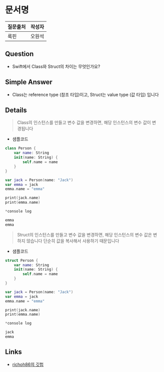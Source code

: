 # 문서명

| 질문출처 |   작성자   |
| :------- | :--------: |
| 룩핀 | 오원석 |

## Question

- Swift에서 Class와 Struct의 차이는 무엇인가요?

## Simple Answer

- Class는 reference type (참조 타입)이고, Struct는 value type (값 타입) 입니다

## Details

> Class의 인스턴스를 만들고 변수 값을 변경하면, 해당 인스턴스의 변수 값이 변경됩니다

* 샘플코드

~~~swift
class Person {
    var name: String
    init(name: String) {
        self.name = name
    }
}

var jack = Person(name: "Jack")
var emma = jack
emma.name = "emma"

print(jack.name)
print(emma.name)
~~~

~~~swift
*console log

emma
emma
~~~

> Struct의 인스턴스를 만들고 변수 값을 변경하면, 해당 인스턴스의 변수 값은 변하지 않습니다
> 단순히 값을 복사해서 사용하기 때문입니다

* 샘플코드

~~~swift
struct Person {
    var name: String
    init(name: String) {
        self.name = name
    }
}

var jack = Person(name: "Jack")
var emma = jack
emma.name = "emma"

print(jack.name)
print(emma.name)
~~~

~~~swift
*console log

jack
emma
~~~

## Links

- [richoh86의 깃헙](https://github.com/richoh86/OhWonSeok_iOS_School6)
